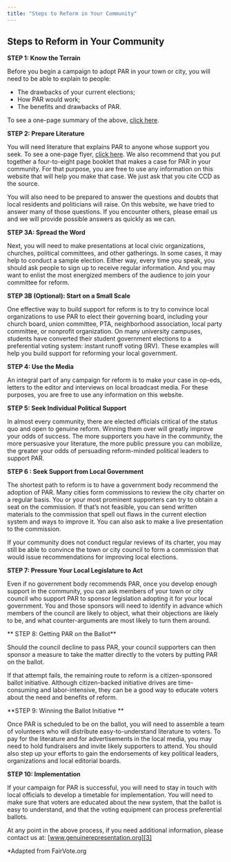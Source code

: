 ```yaml
---
title: "Steps to Reform in Your Community"
---
```


## Steps to Reform in Your Community

**STEP 1: Know the Terrain**

Before you begin a campaign to adopt PAR in your town or city, you will need to be able to explain to people:

  * The drawbacks of your current elections;
  * How PAR would work;
  * The benefits and drawbacks of PAR.

To see a one-page summary of the above, [click here][1].

**STEP 2: Prepare Literature**

You will need literature that explains PAR to anyone whose support you seek. To see a one-page flyer, [click here][2]. We also recommend that you put together a four-to-eight page booklet that makes a case for PAR in your community. For that purpose, you are free to use any information on this website that will help you make that case. We just ask that you cite CCD as the source.

You will also need to be prepared to answer the questions and doubts that local residents and politicians will raise. On this website, we have tried to answer many of those questions. If you encounter others, please email us and we will provide possible answers as quickly as we can.

**STEP 3A: Spread the Word**

Next, you will need to make presentations at local civic organizations, churches, political committees, and other gatherings. In some cases, it may help to conduct a sample election. Either way, every time you speak, you should ask people to sign up to receive regular information. And you may want to enlist the most energized members of the audience to join your committee for reform.

**STEP 3B (Optional): Start on a Small Scale**

One effective way to build support for reform is to try to convince local organizations to use PAR to elect their governing board, including your church board, union committee, PTA, neighborhood association, local party committee, or nonprofit organization. On many university campuses, students have converted their student government elections to a preferential voting system: instant runoff voting (IRV). These examples will help you build support for reforming your local government.

**STEP 4: Use the Media**

An integral part of any campaign for reform is to make your case in op-eds, letters to the editor and interviews on local broadcast media. For these purposes, you are free to use any information on this website.

**STEP 5: Seek Individual Political Support**

In almost every community, there are elected officials critical of the status quo and open to genuine reform. Winning them over will greatly improve your odds of success. The more supporters you have in the community, the more persuasive your literature, the more public pressure you can mobilize, the greater your odds of persuading reform-minded political leaders to support PAR.

**STEP 6 : Seek Support from Local Government**

The shortest path to reform is to have a government body recommend the adoption of PAR. Many cities form commissions to review the city charter on a regular basis. You or your most prominent supporters can try to obtain a seat on the commission. If that’s not feasible, you can send written materials to the commission that spell out flaws in the current election system and ways to improve it. You can also ask to make a live presentation to the commission.

If your community does not conduct regular reviews of its charter, you may still be able to convince the town or city council to form a commission that would issue recommendations for improving local elections.

**STEP 7: Pressure Your Local Legislature to Act**

Even if no government body recommends PAR, once you develop enough support in the community, you can ask members of your town or city council who support PAR to sponsor legislation adopting it for your local government. You and those sponsors will need to identify in advance which members of the council are likely to object, what their objections are likely to be, and what counter-arguments are most likely to turn them around.

** STEP 8: Getting PAR on the Ballot**

Should the council decline to pass PAR, your council supporters can then sponsor a measure to take the matter directly to the voters by putting PAR on the ballot.

If that attempt fails, the remaining route to reform is a citizen-sponsored ballot initiative. Although citizen-backed initiative drives are time-consuming and labor-intensive, they can be a good way to educate voters about the need and benefits of reform.

**STEP 9: Winning the Ballot Initiative **

Once PAR is scheduled to be on the ballot, you will need to assemble a team of volunteers who will distribute easy-to-understand literature to voters. To pay for the literature and for advertisements in the local media, you may need to hold fundraisers and invite likely supporters to attend. You should also step up your efforts to gain the endorsements of key political leaders, organizations and local editorial boards.

**STEP 10: Implementation**

If your campaign for PAR is successful, you will need to stay in touch with local officials to develop a timetable for implementation. You will need to make sure that voters are educated about the new system, that the ballot is easy to understand, and that the voting equipment can process preferential ballots.

At any point in the above process, if you need additional information, please contact us at: [www.genuinerepresentation.org][3]

*Adapted from FairVote.org

   [1]: http://www.genuinerepresentation.org/content/election-system-pros-and-cons-glance
   [2]: http://www.genuinerepresentation.org/content/personally-accountable-representation
   [3]: http://www.genuinerepresentation.org (www.genuinerepresentation.org)